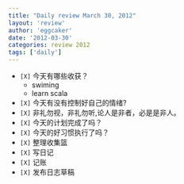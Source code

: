 ```yaml
---
title: "Daily review March 30, 2012" 
layout: 'review'
author: 'eggcaker'
date: '2012-03-30'
categories: review 2012
tags: ['daily']
---
```



  * `[X]` 今天有哪些收获？ 
    * swiming 
    * learn scala 
  * `[X]` 今天有没有控制好自己的情绪? 
  * `[X]` 非礼勿视，非礼勿听,论人是非者，必是是非人。 
  * `[X]` 今天的计划完成了吗？ 
  * `[X]` 今天的好习惯执行了吗？ 
  * `[X]` 整理收集篮 
  * `[X]` 写日记 
  * `[X]` 记账 
  * `[X]` 发布日志草稿 

